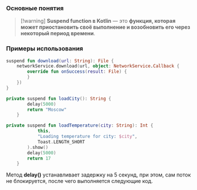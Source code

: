 ### Основные понятия

>[!warning] **Suspend function в Kotlin** — это **функция, которая может приостановить своё выполнение и возобновить его через некоторый период времени**.

### Примеры использования

```kotlin
suspend fun download(url: String): File {
    networkService.download(url, object: NetworkService.Callback {
        override fun onSuccess(result: File) {
        }
    })
}

private suspend fun loadCity(): String {  
        delay(5000)  
        return "Moscow"  
    }  

private suspend fun loadTemperature(city: String): Int {  
            this,  
            "Loading temperature for city: $city",  
            Toast.LENGTH_SHORT  
        ).show()  
        delay(5000)  
        return 17  
    }
```

Метод **delay()** устанавливает задержку на 5 секунд, при этом, сам поток не блокируется, после чего выполняется следующие код.